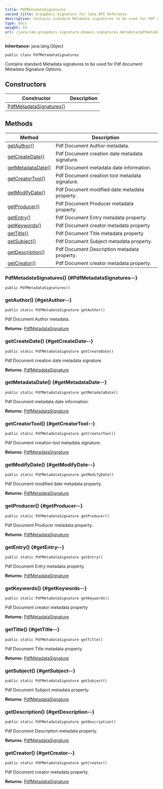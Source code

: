 ```yaml
---
title: PdfMetadataSignatures
second_title: GroupDocs.Signature for Java API Reference
description: Contains standard Metadata signatures to be used for Pdf document Metadata Signature Options.
type: docs
weight: 14
url: /java/com.groupdocs.signature.domain.signatures.metadata/pdfmetadatasignatures/
---
```

**Inheritance:**
java.lang.Object
```
public class PdfMetadataSignatures
```

Contains standard Metadata signatures to be used for Pdf document Metadata Signature Options.
## Constructors

| Constructor | Description |
| --- | --- |
| [PdfMetadataSignatures()](#PdfMetadataSignatures--) |  |
## Methods

| Method | Description |
| --- | --- |
| [getAuthor()](#getAuthor--) | Pdf Document Author metadata. |
| [getCreateDate()](#getCreateDate--) | Pdf Document creation date metadata signature. |
| [getMetadataDate()](#getMetadataDate--) | Pdf Document metadata date information. |
| [getCreatorTool()](#getCreatorTool--) | Pdf Document creation tool metadata signature. |
| [getModifyDate()](#getModifyDate--) | Pdf Document modified date metadata property. |
| [getProducer()](#getProducer--) | Pdf Document Producer metadata property. |
| [getEntry()](#getEntry--) | Pdf Document Entry metadata property. |
| [getKeywords()](#getKeywords--) | Pdf Document creator metadata property |
| [getTitle()](#getTitle--) | Pdf Document Title metadata property |
| [getSubject()](#getSubject--) | Pdf Document Subject metadata property. |
| [getDescription()](#getDescription--) | Pdf Document Description metadata property. |
| [getCreator()](#getCreator--) | Pdf Document creator metadata property. |
### PdfMetadataSignatures() {#PdfMetadataSignatures--}
```
public PdfMetadataSignatures()
```


### getAuthor() {#getAuthor--}
```
public static PdfMetadataSignature getAuthor()
```


Pdf Document Author metadata.

**Returns:**
[PdfMetadataSignature](../../com.groupdocs.signature.domain.signatures.metadata/pdfmetadatasignature)
### getCreateDate() {#getCreateDate--}
```
public static PdfMetadataSignature getCreateDate()
```


Pdf Document creation date metadata signature.

**Returns:**
[PdfMetadataSignature](../../com.groupdocs.signature.domain.signatures.metadata/pdfmetadatasignature)
### getMetadataDate() {#getMetadataDate--}
```
public static PdfMetadataSignature getMetadataDate()
```


Pdf Document metadata date information.

**Returns:**
[PdfMetadataSignature](../../com.groupdocs.signature.domain.signatures.metadata/pdfmetadatasignature)
### getCreatorTool() {#getCreatorTool--}
```
public static PdfMetadataSignature getCreatorTool()
```


Pdf Document creation tool metadata signature.

**Returns:**
[PdfMetadataSignature](../../com.groupdocs.signature.domain.signatures.metadata/pdfmetadatasignature)
### getModifyDate() {#getModifyDate--}
```
public static PdfMetadataSignature getModifyDate()
```


Pdf Document modified date metadata property.

**Returns:**
[PdfMetadataSignature](../../com.groupdocs.signature.domain.signatures.metadata/pdfmetadatasignature)
### getProducer() {#getProducer--}
```
public static PdfMetadataSignature getProducer()
```


Pdf Document Producer metadata property.

**Returns:**
[PdfMetadataSignature](../../com.groupdocs.signature.domain.signatures.metadata/pdfmetadatasignature)
### getEntry() {#getEntry--}
```
public static PdfMetadataSignature getEntry()
```


Pdf Document Entry metadata property.

**Returns:**
[PdfMetadataSignature](../../com.groupdocs.signature.domain.signatures.metadata/pdfmetadatasignature)
### getKeywords() {#getKeywords--}
```
public static PdfMetadataSignature getKeywords()
```


Pdf Document creator metadata property

**Returns:**
[PdfMetadataSignature](../../com.groupdocs.signature.domain.signatures.metadata/pdfmetadatasignature)
### getTitle() {#getTitle--}
```
public static PdfMetadataSignature getTitle()
```


Pdf Document Title metadata property

**Returns:**
[PdfMetadataSignature](../../com.groupdocs.signature.domain.signatures.metadata/pdfmetadatasignature)
### getSubject() {#getSubject--}
```
public static PdfMetadataSignature getSubject()
```


Pdf Document Subject metadata property.

**Returns:**
[PdfMetadataSignature](../../com.groupdocs.signature.domain.signatures.metadata/pdfmetadatasignature)
### getDescription() {#getDescription--}
```
public static PdfMetadataSignature getDescription()
```


Pdf Document Description metadata property.

**Returns:**
[PdfMetadataSignature](../../com.groupdocs.signature.domain.signatures.metadata/pdfmetadatasignature)
### getCreator() {#getCreator--}
```
public static PdfMetadataSignature getCreator()
```


Pdf Document creator metadata property.

**Returns:**
[PdfMetadataSignature](../../com.groupdocs.signature.domain.signatures.metadata/pdfmetadatasignature)
